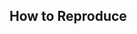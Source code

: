 <!--
Welcome to Hyvä's Default Theme issue tracker!

We're glad you're here to report any bugs you might encounter.
Please provide a clear and concise description of the issue.

Thanks for your contribution! We value your input.
-->

## How to Reproduce

<!-- Tell us how to reproduce this bug. Screenshots or other attachments are also welcome. -->
